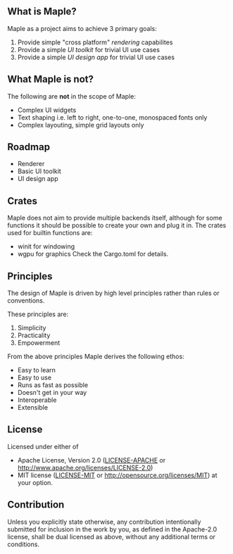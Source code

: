## What is Maple?

Maple as a project aims to achieve 3 primary goals:
1. Provide simple "cross platform" *rendering* capabilites
2. Provide a simple *UI toolkit* for trivial UI use cases
3. Provide a simple *UI design app* for trivial UI use cases

## What Maple is **not**?

The following are **not** in the scope of Maple:
- Complex UI widgets
- Text shaping i.e. left to right, one-to-one, monospaced fonts only
- Complex layouting, simple grid layouts only

## Roadmap
- Renderer
- Basic UI toolkit
- UI design app

## Crates
Maple does not aim to provide multiple backends itself, although for some functions it should be possible to create your own and plug it in.
The crates used for builtin functions are:
- winit for windowing
- wgpu for graphics
Check the Cargo.toml for details.

## Principles
The design of Maple is driven by high level principles rather than rules or conventions.

These principles are:
1. Simplicity
2. Practicality
3. Empowerment

From the above principles Maple derives the following ethos:
- Easy to learn
- Easy to use
- Runs as fast as possible
- Doesn't get in your way
- Interoperable
- Extensible

## License
Licensed under either of
 * Apache License, Version 2.0
   ([LICENSE-APACHE](LICENSE-APACHE) or http://www.apache.org/licenses/LICENSE-2.0)
 * MIT license
   ([LICENSE-MIT](LICENSE-MIT) or http://opensource.org/licenses/MIT)
at your option.

## Contribution
Unless you explicitly state otherwise, any contribution intentionally submitted
for inclusion in the work by you, as defined in the Apache-2.0 license, shall be
dual licensed as above, without any additional terms or conditions.